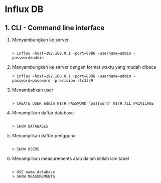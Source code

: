 # Influx DB
 
## 1. CLI - Command line interface

1. Menyambungkan ke server

   ```
   
   > influx -host=192.168.0.1 -port=8086 -username=admin -password=admin
   
   ```
   
2. Menyambungkan ke server dengan format waktu yang mudah dibaca

   ```
   > influx -host=192.168.0.1 -port=8086 -username=admin -password=password -precision rfc3339
   
   ```
  
 3. Menambahkan user

    ```

    > CREATE USER admin WITH PASSWORD 'password' WITH ALL PRIVILAGE

    ```
   
 4. Menampilkan daftar database

    ```

    > SHOW DATABASES

    ```

 5. Menampilkan daftar pengguna

    ```

    > SHOW USERS

    ```
  
 6. Menampilkan measurements atau dalam istilah lain tabel
 
    ```

    > USE nama_database
    > SHOW MEASUREMENTS

    ```

